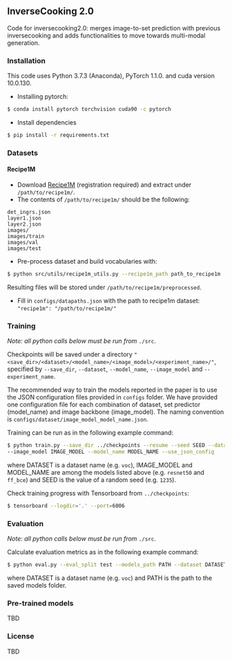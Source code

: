 ## InverseCooking 2.0

Code for inversecooking2.0: merges image-to-set prediction with previous inversecooking and adds functionalities to move towards multi-modal generation.

### Installation

This code uses Python 3.7.3 (Anaconda), PyTorch 1.1.0. and cuda version 10.0.130.

- Installing pytorch:
```bash
$ conda install pytorch torchvision cuda90 -c pytorch
```

- Install dependencies
```bash
$ pip install -r requirements.txt
```

### Datasets

#### Recipe1M

- Download [Recipe1M](http://im2recipe.csail.mit.edu/dataset/download) (registration required) and extract under ```/path/to/recipe1m/```.
- The contents of ```/path/to/recipe1m/``` should be the following:
```
det_ingrs.json
layer1.json
layer2.json
images/
images/train
images/val
images/test
```
- Pre-process dataset and build vocabularies with:

```bash
$ python src/utils/recipe1m_utils.py --recipe1m_path path_to_recipe1m
```
Resulting files will be stored under ```/path/to/recipe1m/preprocessed```.
- Fill in ```configs/datapaths.json``` with the path to recipe1m dataset: ````"recipe1m": "/path/to/recipe1m/"````

### Training

*Note: all python calls below must be run from* `./src`.

Checkpoints will be saved under a directory ```"<save_dir>/<dataset>/<model_name>/<image_model>/<experiment_name>/"```,  specified by ```--save_dir```, ```--dataset```, ```--model_name```, ```--image_model``` and ```--experiment_name```.

The recommended way to train the models reported in the paper is to use the JSON configuration files provided in
```configs``` folder. We have provided one configuration file for each combination of dataset, set predictor (model_name) and image backbone (image_model). The naming convention is ```configs/dataset/image_model_model_name.json```.

Training can be run as in the following example command:
```bash
$ python train.py --save_dir ../checkpoints --resume --seed SEED --dataset DATASET \
--image_model IMAGE_MODEL --model_name MODEL_NAME --use_json_config
```
where DATASET is a dataset name (e.g. `voc`), IMAGE_MODEL and MODEL_NAME are among the models listed above (e.g. `resnet50` and `ff_bce`) and SEED is the value of a random seed (e.g. `1235`).

Check training progress with Tensorboard from ```../checkpoints```:
```bash
$ tensorboard --logdir='.' --port=6006
```

### Evaluation

*Note: all python calls below must be run from* `./src`.

Calculate evaluation metrics as in the following example command:
```bash
$ python eval.py --eval_split test --models_path PATH --dataset DATASET --batch_size 100
```
where DATASET is a dataset name (e.g. `voc`) and PATH is the path to the saved models folder.

### Pre-trained models
TBD

### License

TBD
